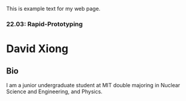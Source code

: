 This is example text for my web page. 

### 22.03: Rapid-Prototyping
# David Xiong


## Bio
I am a junior undergraduate student at MIT double majoring in Nuclear Science and Engineering, and Physics. 
